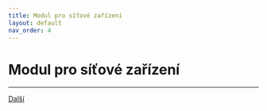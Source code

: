 ```yaml
---
title: Modul pro síťové zařízení
layout: default
nav_order: 4
---
```


# Modul pro síťové zařízení

---

[Další]()